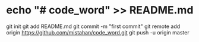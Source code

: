# echo "# code_word" >> README.md
git init
git add README.md
git commit -m "first commit"
git remote add origin https://github.com/mistahan/code_word.git
git push -u origin master
